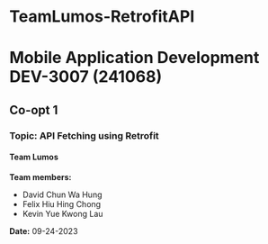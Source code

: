# TeamLumos-RetrofitAPI

# Mobile Application Development DEV-3007 (241068)

## Co-opt 1

### Topic: API Fetching using Retrofit

#### Team Lumos

**Team members:**
- David Chun Wa Hung
- Felix Hiu Hing Chong
- Kevin Yue Kwong Lau

**Date:** 09-24-2023
